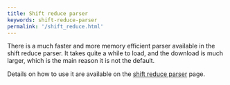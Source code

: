 ```yaml
---
title: Shift reduce parser
keywords: shift-reduce-parser
permalink: '/shift_reduce.html'
---
```



There is a much faster and more memory efficient parser available in
the shift reduce parser.  It takes quite a while to load, and the
download is much larger, which is the main reason it is not the
default.

Details on how to use it are available on the [shift reduce parser](http://nlp.stanford.edu/software/srparser.shtml) page.
